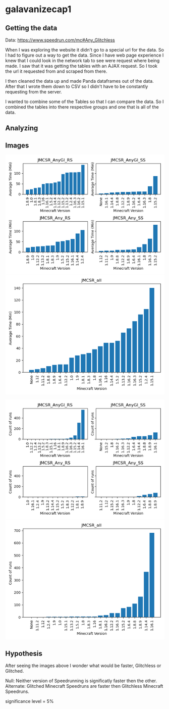 # galavanizecap1

## Getting the data

Data: https://www.speedrun.com/mc#Any_Glitchless

When I was exploring the website it didn't go to a special url for the data. So I had to figure out a way to get the data. Since I have web page experience I knew that I could look in the network tab to see were request where being made. I saw that it was getting the tables with an AJAX request. So I took the url it requested from and scraped from there. 

I then cleaned the data up and made Panda dataframes out of the data. After that I wrote them down to CSV so I didn't have to be constantly requesting from the server.

I wanted to combine some of the Tables so that I can compare the data. So I combined the tables into there respective groups and one that is all of the data. 

## Analyzing

## Images

<!-- !['JMCSR_Any_RS'](images/version_means/JMCSR_Any_SS.png)
!['JMCSR_Any_SS'](images/version_means/JMCSR_Any_RS.png)
!['JMCSR_AnyGl_RS'](images/version_means/JMCSR_AnyGl_RS.png)
!['JMCSR_AnyGl_SS'](images/version_means/JMCSR_AnyGl_SS.png) -->

!['speedrunAVGVersiontime'](images/version_means/speedrunAVGVersiontime.png)
!['speedrunVersionAVGall'](images/version_means/speedrunVersionAVGall.png)

<!-- !['JMCSR_Any_RS'](images/version_count/JMCSR_Any_SS.png)
!['JMCSR_Any_SS'](images/version_count/JMCSR_Any_RS.png)
!['JMCSR_AnyGl_RS'](images/version_count/JMCSR_AnyGl_RS.png)
!['JMCSR_AnyGl_SS'](images/version_count/JMCSR_AnyGl_SS.png) -->

!['speedrunAVGVersiontime'](images/version_count/speedrunCountVersion.png)
!['speedrunVersionAVGall'](images/version_count/speedrunCountVersionall.png)

## Hypothesis

After seeing the images above I wonder what would be faster, Glitchless or Glitched.

Null: Neither version of Speedrunning is significatly faster then the other.
Alternate: Glitched Minecraft Speedruns are faster then Glitchless Minecraft Speedruns.

significance level = 5%